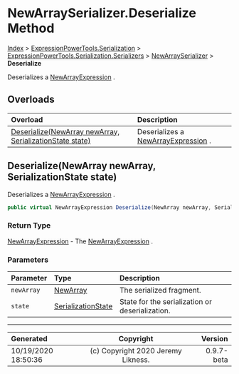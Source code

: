 ﻿# NewArraySerializer.Deserialize Method

[Index](../index.md) > [ExpressionPowerTools.Serialization](ExpressionPowerTools.Serialization.a.md) > [ExpressionPowerTools.Serialization.Serializers](ExpressionPowerTools.Serialization.Serializers.n.md) > [NewArraySerializer](ExpressionPowerTools.Serialization.Serializers.NewArraySerializer.cs.md) > **Deserialize**

Deserializes a [NewArrayExpression](https://docs.microsoft.com/dotnet/api/system.linq.expressions.newarrayexpression) .

## Overloads

| Overload | Description |
| :-- | :-- |
| [Deserialize(NewArray newArray, SerializationState state)](#deserializenewarray-newarray-serializationstate-state) | Deserializes a [NewArrayExpression](https://docs.microsoft.com/dotnet/api/system.linq.expressions.newarrayexpression) . |
## Deserialize(NewArray newArray, SerializationState state)

Deserializes a [NewArrayExpression](https://docs.microsoft.com/dotnet/api/system.linq.expressions.newarrayexpression) .

```csharp
public virtual NewArrayExpression Deserialize(NewArray newArray, SerializationState state)
```

### Return Type

 [NewArrayExpression](https://docs.microsoft.com/dotnet/api/system.linq.expressions.newarrayexpression)  - The [NewArrayExpression](https://docs.microsoft.com/dotnet/api/system.linq.expressions.newarrayexpression) .

### Parameters

| Parameter | Type | Description |
| :-- | :-- | :-- |
| `newArray` | [NewArray](ExpressionPowerTools.Serialization.Serializers.NewArray.cs.md) | The serialized fragment. |
| `state` | [SerializationState](ExpressionPowerTools.Serialization.Serializers.SerializationState.cs.md) | State for the serialization or deserialization. |



---

| Generated | Copyright | Version |
| :-- | :-: | --: |
| 10/19/2020 18:50:36 | (c) Copyright 2020 Jeremy Likness. | 0.9.7-beta |

